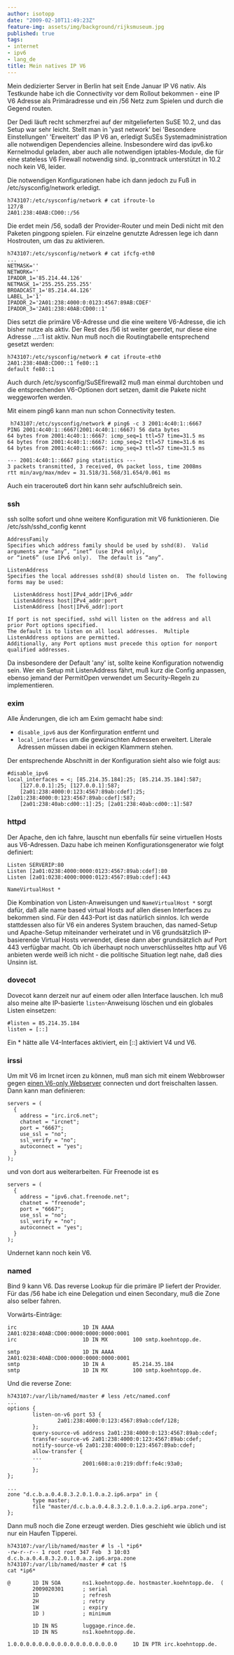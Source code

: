 ```yaml
---
author: isotopp
date: "2009-02-10T11:49:23Z"
feature-img: assets/img/background/rijksmuseum.jpg
published: true
tags:
- internet
- ipv6
- lang_de
title: Mein natives IP V6
---
```

Mein dedizierter Server in Berlin hat seit Ende Januar IP V6 nativ. Als
Testkunde habe ich die Connectivity vor dem Rollout bekommen - eine IP V6
Adresse als Primäradresse und ein /56 Netz zum Spielen und durch die Gegend
routen.

Der Dedi läuft recht schmerzfrei auf der mitgelieferten SuSE 10.2, und das
Setup war sehr leicht. Stellt man in 'yast network' bei 'Besondere
Einstellungen' 'Erweitert' das IP V6 an, erledigt SuSEs Systemadministration
alle notwendigen Dependencies alleine. Insbesondere wird das ipv6.ko
Kernelmodul geladen, aber auch alle notwendigen iptables-Module, die für
eine stateless V6 Firewall notwendig sind. ip_conntrack unterstützt in 10.2
noch kein V6, leider.

Die notwendigen Konfigurationen habe ich dann jedoch zu Fuß in
/etc/sysconfig/network erledigt.

```console
h743107:/etc/sysconfig/network # cat ifroute-lo
127/8
2A01:238:40AB:CD00::/56
```

Die erdet mein /56, sodaß der Provider-Router und mein Dedi nicht mit den
Paketen pingpong spielen. Für einzelne genutzte Adressen lege ich dann
Hostrouten, um das zu aktivieren.

```console
h743107:/etc/sysconfig/network # cat ifcfg-eth0
...
NETMASK=''
NETWORK=''
IPADDR_1='85.214.44.126'
NETMASK_1='255.255.255.255'
BROADCAST_1='85.214.44.126'
LABEL_1='1'
IPADDR_2='2A01:238:4000:0:0123:4567:89AB:CDEF'
IPADDR_3='2A01:238:40AB:CD00::1'
```
 Dies setzt die primäre V6-Adresse und die eine weitere V6-Adresse, die ich bisher nutze als aktiv. Der Rest des /56 ist weiter geerdet, nur diese eine Adresse ...::1 ist aktiv. Nun muß noch die Routingtabelle entsprechend gesetzt werden: 
```console
h743107:/etc/sysconfig/network # cat ifroute-eth0
2A01:238:40AB:CD00::1 fe80::1
default fe80::1
```

Auch durch /etc/sysconfig/SuSEfirewall2 muß man einmal durchtoben und die
entsprechenden V6-Optionen dort setzen, damit die Pakete nicht weggeworfen
werden.

Mit einem ping6 kann man nun schon Connectivity testen. 

```console
 h743107:/etc/sysconfig/network # ping6 -c 3 2001:4c40:1::6667
PING 2001:4c40:1::6667(2001:4c40:1::6667) 56 data bytes
64 bytes from 2001:4c40:1::6667: icmp_seq=1 ttl=57 time=31.5 ms
64 bytes from 2001:4c40:1::6667: icmp_seq=2 ttl=57 time=31.6 ms
64 bytes from 2001:4c40:1::6667: icmp_seq=3 ttl=57 time=31.5 ms

--- 2001:4c40:1::6667 ping statistics ---
3 packets transmitted, 3 received, 0% packet loss, time 2008ms
rtt min/avg/max/mdev = 31.518/31.568/31.654/0.061 ms
```

Auch ein traceroute6 dort hin kann sehr aufschlußreich sein.

### ssh

ssh sollte sofort und ohne weitere Konfiguration mit V6 funktionieren. Die
/etc/ssh/sshd_config kennt

```console
AddressFamily
Specifies which address family should be used by sshd(8).  Valid arguments are “any”, “inet” (use IPv4 only), 
or “inet6” (use IPv6 only).  The default is “any”.

ListenAddress
Specifies the local addresses sshd(8) should listen on.  The following forms may be used:

  ListenAddress host|IPv4_addr|IPv6_addr
  ListenAddress host|IPv4_addr:port
  ListenAddress [host|IPv6_addr]:port

If port is not specified, sshd will listen on the address and all prior Port options specified.
The default is to listen on all local addresses.  Multiple ListenAddress options are permitted.
Additionally, any Port options must precede this option for nonport qualified addresses.
```

Da insbesondere der Default 'any' ist, sollte keine Konfiguration notwendig
sein. Wer ein Setup mit ListenAddress fährt, muß kurz die Config anpassen,
ebenso jemand der PermitOpen verwendet um Security-Regeln zu implementieren.

### exim

Alle Änderungen, die ich am Exim gemacht habe sind:
- `disable_ipv6` aus der Konfirguration entfernt und
- `local_interfaces` um die gewünschten Adressen erweitert.
  Literale Adressen müssen dabei in eckigen Klammern stehen.

Der entsprechende Abschnitt in der Konfiguration sieht also wie folgt aus:

```console
#disable_ipv6
local_interfaces = <; [85.214.35.184]:25; [85.214.35.184]:587; 
    [127.0.0.1]:25; [127.0.0.1]:587;  
    [2a01:238:4000:0:123:4567:89ab:cdef]:25; [2a01:238:4000:0:123:4567:89ab:cdef]:587;
    [2a01:238:40ab:cd00::1]:25; [2a01:238:40ab:cd00::1]:587
```

### httpd

Der Apache, den ich fahre, lauscht nun ebenfalls für seine virtuellen Hosts
aus V6-Adressen. Dazu habe ich meinen Konfigurationsgenerator wie folgt
definiert:

```console
Listen SERVERIP:80
Listen [2a01:0238:4000:0000:0123:4567:89ab:cdef]:80
Listen [2a01:0238:4000:0000:0123:4567:89ab:cdef]:443

NameVirtualHost *
```

Die Kombination von Listen-Anweisungen und `NameVirtualHost *` sorgt dafür,
daß alle name based virtual Hosts auf allen diesen Interfaces zu bekommen
sind. Für den 443-Port ist das natürlich sinnlos. Ich werde stattdessen also
für V6 ein anderes System brauchen, das named-Setup und Apache-Setup
miteinander verheiratet und in V6 grundsätzlich IP-basierende Virtual Hosts
verwendet, diese dann aber grundsätzlich auf Port 443 verfügbar macht. Ob
ich überhaupt noch unverschlüsseltes http auf V6 anbieten werde weiß ich
nicht - die politische Situation legt nahe, daß dies Unsinn ist.

### dovecot

Dovecot kann derzeit nur auf einem oder allen Interface lauschen. Ich muß
also meine alte IP-basierte `listen`-Anweisung löschen und ein
globales Listen einsetzen:

```console
#listen = 85.214.35.184
listen = [::]
```

Ein * hätte alle V4-Interfaces aktiviert, ein [::] aktiviert V4 und V6.

### irssi

Um mit V6 im Ircnet ircen zu können, muß man sich mit einem Webbrowser gegen
[einen V6-only Webserver](http://irc.irc6.net) connecten und dort
freischalten lassen. Dann kann man definieren:

```console
servers = (
  {
    address = "irc.irc6.net";
    chatnet = "ircnet";
    port = "6667";
    use_ssl = "no";
    ssl_verify = "no";
    autoconnect = "yes";
  }
);
```

und von dort aus weiterarbeiten. Für Freenode ist es 

```console
servers = (
  {
    address = "ipv6.chat.freenode.net";
    chatnet = "freenode";
    port = "6667";
    use_ssl = "no";
    ssl_verify = "no";
    autoconnect = "yes";
  }
);
```

Undernet kann noch kein V6.

### named

Bind 9 kann V6. Das reverse Lookup für die primäre IP liefert der Provider. Für das /56 habe ich eine Delegation und einen Secondary, muß die Zone also selber fahren.

Vorwärts-Einträge: 

```console
irc                     1D IN AAAA      2A01:0238:40AB:CD00:0000:0000:0000:0001
irc                     1D IN MX        100 smtp.koehntopp.de.

smtp                    1D IN AAAA      2A01:0238:40AB:CD00:0000:0000:0000:0001
smtp                    1D IN A         85.214.35.184
smtp                    1D IN MX        100 smtp.koehntopp.de.
```

Und die reverse Zone: 

```console
h743107:/var/lib/named/master # less /etc/named.conf
...
options {
        listen-on-v6 port 53 {
                2a01:238:4000:0:123:4567:89ab:cdef/128;
        };
        query-source-v6 address 2a01:238:4000:0:123:4567:89ab:cdef;
        transfer-source-v6 2a01:238:4000:0:123:4567:89ab:cdef;
        notify-source-v6 2a01:238:4000:0:123:4567:89ab:cdef;
        allow-transfer {
        ...
                        2001:608:a:0:219:dbff:fe4c:93a0;
        };
};

...
zone "d.c.b.a.0.4.8.3.2.0.1.0.a.2.ip6.arpa" in {
        type master;
        file "master/d.c.b.a.0.4.8.3.2.0.1.0.a.2.ip6.arpa.zone";
};
```

Dann muß noch die Zone erzeugt werden. Dies geschieht wie üblich und ist nur ein Haufen Tipperei.

```console
h743107:/var/lib/named/master # ls -l *ip6*
-rw-r--r-- 1 root root 347 Feb  3 10:03 d.c.b.a.0.4.8.3.2.0.1.0.a.2.ip6.arpa.zone
h743107:/var/lib/named/master # cat !$
cat *ip6*

@       1D IN SOA       ns1.koehntopp.de. hostmaster.koehntopp.de.  (
        2009020301      ; serial
        1D              ; refresh
        2H              ; retry
        1W              ; expiry
        1D )            ; minimum

        1D IN NS        luggage.rince.de.
        1D IN NS        ns1.koehntopp.de.

1.0.0.0.0.0.0.0.0.0.0.0.0.0.0.0.0.0     1D IN PTR irc.koehntopp.de.
```

